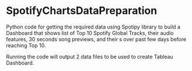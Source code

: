 # SpotifyChartsDataPreparation

Python code for getting the required data using Spotipy library to build a Dashboard that shows list of Top 10 Spotify Global Tracks, their audio features, 30 seconds song previews, and their s over past few days before reaching Top 10.

Running the code will output 2 data files to be used to create Tableau Dashboard. 
